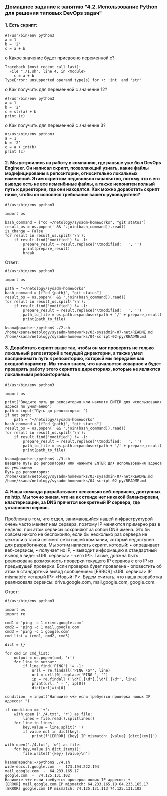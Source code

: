 ### Домашнее задание к занятию "4.2. Использование Python для решения типовых DevOps задач"
#### 1.	Есть скрипт:
```shell
#!/usr/bin/env python3
a = 1
b = '2'
c = a + b
```
o	Какое значение будет присвоено переменной c?
```shell
Traceback (most recent call last):
  File "./1.sh", line 4, in <module>
    c = a + b
TypeError: unsupported operand type(s) for +: 'int' and 'str'
```
o	Как получить для переменной c значение 12?
```shell
#!/usr/bin/env python3
a = 1
b = '2'
c = str(a) + b
print (c)
```
o	Как получить для переменной c значение 3?
```shell
#!/usr/bin/env python3
a = 1
b = '2'
c = a + int(b)
print (c)
```
#### 2.	Мы устроились на работу в компанию, где раньше уже был DevOps Engineer. Он написал скрипт, позволяющий узнать, какие файлы модифицированы в репозитории, относительно локальных изменений. Этим скриптом недовольно начальство, потому что в его выводе есть не все изменённые файлы, а также непонятен полный путь к директории, где они находятся. Как можно доработать скрипт ниже, чтобы он исполнял требования вашего руководителя?
```shell
#!/usr/bin/env python3

import os

bash_command = ["cd ~/netology/sysadm-homeworks", "git status"]
result_os = os.popen(' && '.join(bash_command)).read()
is_change = False
for result in result_os.split('\n'):
    if result.find('modified') != -1:
        prepare_result = result.replace('\tmodified:   ', '')
        print(prepare_result)
        break
```
Ответ:
```shell
#!/usr/bin/env python3

import os

path = "~/netology/sysadm-homeworks"
bash_command = [f"cd {path}", "git status"]
result_os = os.popen(' && '.join(bash_command)).read()
for result in result_os.split('\n'):
    if result.find('modified') != -1:
        prepare_result = result.replace('\tmodified:   ', '')
        path_to_file = os.path.expanduser(path + '/' + prepare_result)
        print(path_to_file)
```
```shell
ksana@apache:~/python$ ./2.sh
/home/ksana/netology/sysadm-homeworks/03-sysadmin-07-net/README.md
/home/ksana/netology/sysadm-homeworks/04-script-02-py/README.md
```
#### 3.	Доработать скрипт выше так, чтобы он мог проверять не только локальный репозиторий в текущей директории, а также умел воспринимать путь к репозиторию, который мы передаём как входной параметр. Мы точно знаем, что начальство коварное и будет проверять работу этого скрипта в директориях, которые не являются локальными репозиториями.
```shell
#!/usr/bin/env python3

import os

print("Введите путь до репозитория или нажмите ENTER для использования адреса по умолчанию")
path = input("Путь до репозитория: ")
if not path:
    path = "~/netology/sysadm-homeworks"
bash_command = [f"cd {path}", "git status"]
result_os = os.popen(' && '.join(bash_command)).read()
for result in result_os.split('\n'):
    if result.find('modified') != -1:
        prepare_result = result.replace('\tmodified:   ', '')
        path_to_file = os.path.expanduser(path + '/' + prepare_result)
        print(path_to_file)
```
```shell
ksana@apache:~/python$ ./3.sh
Введите путь до репозитория или нажмите ENTER для использования адреса по умолчанию
Путь до репозитория:
/home/ksana/netology/sysadm-homeworks/03-sysadmin-07-net/README.md
/home/ksana/netology/sysadm-homeworks/04-script-02-py/README.md
```
#### 4.	Наша команда разрабатывает несколько веб-сервисов, доступных по http. Мы точно знаем, что на их стенде нет никакой балансировки, кластеризации, за DNS прячется конкретный IP сервера, где установлен сервис. 
Проблема в том, что отдел, занимающийся нашей инфраструктурой очень часто меняет нам сервера, поэтому IP меняются примерно раз в неделю, при этом сервисы сохраняют за собой DNS имена. Это бы совсем никого не беспокоило, если бы несколько раз сервера не уезжали в такой сегмент сети нашей компании, который недоступен для разработчиков. 
Мы хотим написать скрипт, который:
•	опрашивает веб-сервисы,
•	получает их IP,
•	выводит информацию в стандартный вывод в виде: <URL сервиса> - <его IP>.
Также, должна быть реализована возможность проверки текущего IP сервиса c его IP из предыдущей проверки. Если проверка будет провалена - оповестить об этом в стандартный вывод сообщением: [ERROR] <URL сервиса> IP mismatch: <старый IP> <Новый IP>. Будем считать, что наша разработка реализовала сервисы: drive.google.com, mail.google.com, google.com.

Ответ:
```shell
#!/usr/bin/env python3

import os
import re

cmd1 = 'ping -c 1 drive.google.com'
cmd2 = 'ping -c 1 mail.google.com'
cmd3 = 'ping -c 1 google.com'
cmd_list = (cmd1, cmd2, cmd3)

dict = {}

for cmd in cmd_list:
    output = os.popen(cmd, 'r')
    for line in output:
        if line.find('PING') != -1:
            urll = re.findall('PING \S*', line)
            url = urll[0].replace('PING ', '')
            ip = re.findall ('\d*[.]\d*[.]\d*[.]\d*', line)
            print(url, ' - ', ip[0])
            dict[url]=ip[0]

condition  = input("Напишите <+> если требуется проверка новых IP адресов: ")

if condition == '+':
    with open ('./4.txt', 'r') as file:
        lines = file.read().splitlines()
    for line in lines:
        key,value = line.split(' ')
        if value not in dict[key]:
            print(f'[ERROR] {key} IP mismatch: {value} {dict[key]}')

with open('./4.txt', 'w') as file:
    for key,value in dict.items():
        file.write(f'{key} {value}\n')
```
```shell
ksana@apache:~/python$ ./4.sh
wide-docs.l.google.com  -  173.194.222.194
mail.google.com  -  64.233.165.17
google.com  -  74.125.131.102
Напишите <+> если требуется проверка новых IP адресов: +
[ERROR] mail.google.com IP mismatch: 64.233.165.18 64.233.165.17
[ERROR] google.com IP mismatch: 74.125.131.113 74.125.131.102
```